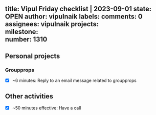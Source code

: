 title:	Vipul Friday checklist | 2023-09-01
state:	OPEN
author:	vipulnaik
labels:	
comments:	0
assignees:	vipulnaik
projects:	
milestone:	
number:	1310
--
## Personal projects

### Groupprops

- [x] ~6 minutes: Reply to an email message related to groupprops

## Other activities

- [x] ~50 minutes effective: Have a call
